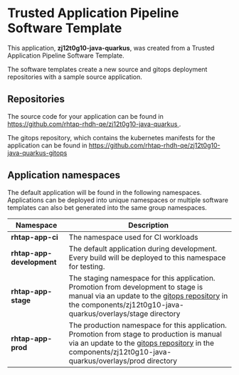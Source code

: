 # Trusted Application Pipeline Software Template

This application, **zj12t0g10-java-quarkus**, was created from a Trusted Application Pipeline Software Template.

The software templates create a new source and gitops deployment repositories with a sample source application. 

## Repositories

The source code for your application can be found in [https://github.com/rhtap-rhdh-qe/zj12t0g10-java-quarkus ](https://github.com/rhtap-rhdh-qe/zj12t0g10-java-quarkus ).
 
The gitops repository, which contains the kubernetes manifests for the application can be found in 
[https://github.com/rhtap-rhdh-qe/zj12t0g10-java-quarkus-gitops ](https://github.com/rhtap-rhdh-qe/zj12t0g10-java-quarkus-gitops ) 

## Application namespaces 

The default application will be found in the following namespaces. Applications can be deployed into unique namespaces or multiple software templates can also bet generated into the same group namespaces.  

|  Namespace   |  Description   |  
| -------- | -------- |
| **rhtap-app-ci** | The namespace used for CI workloads |
| **rhtap-app-development** | The default application during development. Every build will be deployed to this namespace for testing. |
| **rhtap-app-stage** | The staging namespace for this application. Promotion from development to stage is manual via an update to the [gitops repository](https://github.com/rhtap-rhdh-qe/zj12t0g10-java-quarkus-gitops ) in the components/zj12t0g10-java-quarkus/overlays/stage directory |
| **rhtap-app-prod** | The production namespace for this application. Promotion from stage to production is manual via an update to the [gitops repository](https://github.com/rhtap-rhdh-qe/zj12t0g10-java-quarkus-gitops ) in the components/zj12t0g10-java-quarkus/overlays/prod directory |
